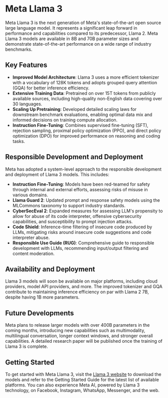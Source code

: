 # Meta Llama 3

Meta Llama 3 is the next generation of Meta's state-of-the-art open source large language model. It represents a significant leap forward in performance and capabilities compared to its predecessor, Llama 2. Meta Llama 3 models are available in 8B and 70B parameter sizes and demonstrate state-of-the-art performance on a wide range of industry benchmarks.

## Key Features

- **Improved Model Architecture**: Llama 3 uses a more efficient tokenizer with a vocabulary of 128K tokens and adopts grouped query attention (GQA) for better inference efficiency.
- **Extensive Training Data**: Pretrained on over 15T tokens from publicly available sources, including high-quality non-English data covering over 30 languages.
- **Scaling Up Pretraining**: Developed detailed scaling laws for downstream benchmark evaluations, enabling optimal data mix and informed decisions on training compute allocation.
- **Instruction Fine-Tuning**: Combines supervised fine-tuning (SFT), rejection sampling, proximal policy optimization (PPO), and direct policy optimization (DPO) for improved performance on reasoning and coding tasks.

## Responsible Development and Deployment

Meta has adopted a system-level approach to the responsible development and deployment of Llama 3 models. This includes:

- **Instruction Fine-Tuning**: Models have been red-teamed for safety through internal and external efforts, assessing risks of misuse in various domains.
- **Llama Guard 2**: Updated prompt and response safety models using the MLCommons taxonomy to support industry standards.
- **CyberSecEval 2**: Expanded measures for assessing LLM's propensity to allow for abuse of its code interpreter, offensive cybersecurity capabilities, and susceptibility to prompt injection attacks.
- **Code Shield**: Inference-time filtering of insecure code produced by LLMs, mitigating risks around insecure code suggestions and code interpreter abuse.
- **Responsible Use Guide (RUG)**: Comprehensive guide to responsible development with LLMs, recommending input/output filtering and content moderation.

## Availability and Deployment

Llama 3 models will soon be available on major platforms, including cloud providers, model API providers, and more. The improved tokenizer and GQA contribute to maintaining inference efficiency on par with Llama 2 7B, despite having 1B more parameters.

## Future Developments

Meta plans to release larger models with over 400B parameters in the coming months, introducing new capabilities such as multimodality, multilingual conversation, longer context windows, and stronger overall capabilities. A detailed research paper will be published once the training of Llama 3 is complete.

## Getting Started

To get started with Meta Llama 3, visit the [Llama 3 website](https://ai.meta.com/blog/meta-llama-3/) to download the models and refer to the Getting Started Guide for the latest list of available platforms. You can also experience Meta AI, powered by Llama 3 technology, on Facebook, Instagram, WhatsApp, Messenger, and the web.